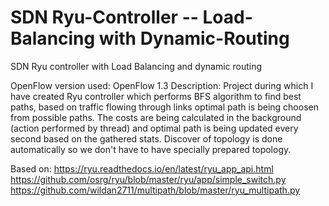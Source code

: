 # SDN Ryu-Controller -- Load-Balancing with Dynamic-Routing
SDN Ryu controller  with Load Balancing and dynamic routing

OpenFlow version used: OpenFlow 1.3
Description: Project during which I have created Ryu controller which performs BFS algorithm to find best paths, based on traffic flowing through links optimal path is being choosen from possible paths. The costs are being calculated in the background (action performed by thread) and optimal path is being updated every second based on the gathered stats. Discover of topology is done automatically so we don't have to have specially prepared topology.

Based on: 
  https://ryu.readthedocs.io/en/latest/ryu_app_api.html
  https://github.com/osrg/ryu/blob/master/ryu/app/simple_switch.py
  https://github.com/wildan2711/multipath/blob/master/ryu_multipath.py

